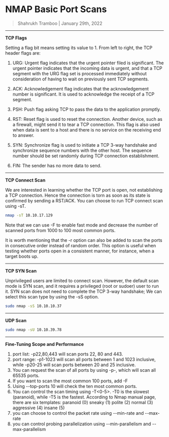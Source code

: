 # NMAP Basic Port Scans

> Shahrukh Tramboo | January 29th, 2022

--------------------------------------

**TCP Flags**

Setting a flag bit means setting its value to 1. From left to right, the TCP header flags are:

1.	URG: Urgent flag indicates that the urgent pointer filed is significant. The urgent pointer indicates that the incoming data is urgent, and that a TCP segment with the URG flag set is processed immediately without consideration of having to wait on previously sent TCP segments.

2.	ACK: Acknowledgement flag indicates that the acknowledgement number is significant. It is used to acknowledge the receipt of a TCP segment.

3.	PSH: Push flag asking TCP to pass the data to the application promptly.

4.	RST: Reset flag is used to reset the connection. Another device, such as a firewall, might send it to tear a TCP connection. This flag is also used when data is sent to a host and there is no service on the receiving end to answer.

5.	SYN: Synchronize flag is used to initiate a TCP 3-way handshake and synchronize sequence numbers with the other host. The sequence number should be set randomly during TCP connection establishment.

6.	FIN: The sender has no more data to send.

------------------------------------------------

**TCP Connect Scan**

We are interested in learning whether the TCP port is open, not establishing a TCP connection. Hence the connection is torn as soon as its state is confirmed by sending a RST/ACK. You can choose to run TCP connect scan using -sT.

```bash
nmap -sT 10.10.17.129
```

Note that we can use -F to enable fast mode and decrease the number of scanned ports from 1000 to 100 most common ports.

It is worth mentioning that the -r option can also be added to scan the ports in consecutive order instead of random order. This option is useful when testing whether ports open in a consistent manner, for instance, when a target boots up.

-------------------------------------------------

**TCP SYN Scan**

Unprivileged users are limited to connect scan. However, the default scan mode is SYN scan, and it requires a privileged (root or sudoer) user to run it. SYN scan does not need to complete the TCP 3-way handshake; 
We can select this scan type by using the -sS option.

```bash
sudo nmap -sS 10.10.10.37
```

---------------------------------------------------

**UDP Scan**

```bash
sudo nmap -sU 10.10.39.78
```

----------------------------------------------------

**Fine-Tuning Scope and Performance**

1.	port list: -p22,80,443 will scan ports 22, 80 and 443.
2.	port range: -p1-1023 will scan all ports between 1 and 1023 inclusive, while -p20-25 will scan ports between 20 and 25 inclusive.
3.	You can request the scan of all ports by using -p-, which will scan all 65535 ports.
4.	If you want to scan the most common 100 ports, add -F
5.	 Using --top-ports 10 will check the ten most common ports.
6.	You can control the scan timing using -T<0-5>. -T0 is the slowest (paranoid), while -T5 is the fastest.
	According to Nmap manual page, there are six templates:
	paranoid (0)
	sneaky (1)
	polite (2)
	normal (3)
	aggressive (4)
	insane (5)
7.	you can choose to control the packet rate using --min-rate <number> and --max-rate <number>
8.	you can control probing parallelization using --min-parallelism <numprobes> and --max-parallelism <numprobes>

